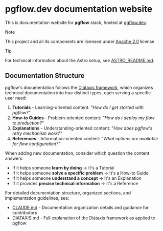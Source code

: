 # pgflow.dev documentation website

This is documentation website for **pgflow** stack, hosted at [pgflow.dev](https://pgflow.dev).

> [!NOTE]
> This project and all its components are licensed under [Apache 2.0](./LICENSE) license.

> [!TIP]
> For technical information about the Astro setup, see [ASTRO_README.md](./ASTRO_README.md).

## Documentation Structure

pgflow's documentation follows the [Diátaxis framework](https://diataxis.fr/), which organizes technical documentation into four distinct types, each serving a specific user need:

1. **Tutorials** - Learning-oriented content: _"How do I get started with pgflow?"_
2. **How-to Guides** - Problem-oriented content: _"How do I deploy my flow to production?"_
3. **Explanations** - Understanding-oriented content: _"How does pgflow's retry mechanism work?"_
4. **References** - Information-oriented content: _"What options are available for flow configuration?"_

When adding new documentation, consider which question the content answers:
- If it helps someone **learn by doing** → It's a Tutorial
- If it helps someone **solve a specific problem** → It's a How-to Guide
- If it helps someone **understand a concept** → It's an Explanation
- If it provides **precise technical information** → It's a Reference

For detailed documentation structure, organized sections, and implementation guidelines, see:
- [CLAUDE.md](./CLAUDE.md) - Documentation organization details and guidance for contributors
- [DIATAXIS.md](../../DIATAXIS.md) - Full explanation of the Diátaxis framework as applied to pgflow